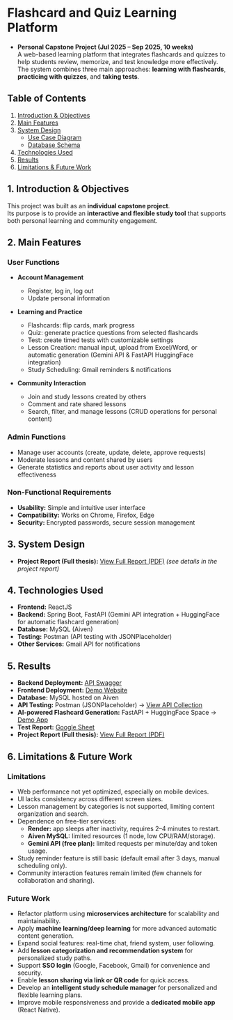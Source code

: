 # Flashcard and Quiz Learning Platform

- **Personal Capstone Project (Jul 2025 – Sep 2025, 10 weeks)**  
  A web-based learning platform that integrates flashcards and quizzes to help students review, memorize, and test knowledge more effectively.  
  The system combines three main approaches: **learning with flashcards**, **practicing with quizzes**, and **taking tests**.

## Table of Contents
1. [Introduction & Objectives](#1-introduction--objectives)  
2. [Main Features](#2-main-features)  
3. [System Design](#3-system-design)  
   - [Use Case Diagram](#use-case-diagram)  
   - [Database Schema](#database-schema)  
4. [Technologies Used](#4-technologies-used)  
5. [Results](#5-results)  
6. [Limitations & Future Work](#6-limitations--future-work)

## 1. Introduction & Objectives
This project was built as an **individual capstone project**.  
Its purpose is to provide an **interactive and flexible study tool** that supports both personal learning and community engagement.

## 2. Main Features

### User Functions
- **Account Management**
  - Register, log in, log out
  - Update personal information

- **Learning and Practice**
  - Flashcards: flip cards, mark progress
  - Quiz: generate practice questions from selected flashcards
  - Test: create timed tests with customizable settings
  - Lesson Creation: manual input, upload from Excel/Word, or automatic generation (Gemini API & FastAPI HuggingFace integration)
  - Study Scheduling: Gmail reminders & notifications

- **Community Interaction**
  - Join and study lessons created by others
  - Comment and rate shared lessons
  - Search, filter, and manage lessons (CRUD operations for personal content)

### Admin Functions
- Manage user accounts (create, update, delete, approve requests)
- Moderate lessons and content shared by users
- Generate statistics and reports about user activity and lesson effectiveness

### Non-Functional Requirements
- **Usability:** Simple and intuitive user interface  
- **Compatibility:** Works on Chrome, Firefox, Edge  
- **Security:** Encrypted passwords, secure session management  

## 3. System Design
- **Project Report (Full thesis):** [View Full Report (PDF)](https://github.com/nglhongphuong/flashcard-quiz-platform/blob/main/%C4%90%E1%BB%93_%C3%81n_2025_b%E1%BA%A3n_final_01.pdf) _(see details in the project report)_


## 4. Technologies Used
- **Frontend:** ReactJS  
- **Backend:** Spring Boot, FastAPI (Gemini API integration + HuggingFace for automatic flashcard generation)  
- **Database:** MySQL (Aiven)  
- **Testing:** Postman (API testing with JSONPlaceholder)  
- **Other Services:** Gmail API for notifications  


## 5. Results
- **Backend Deployment:** [API Swagger](https://flashcard-quiz-platform.onrender.com/zotri/swagger-ui/index.html)  
- **Frontend Deployment:** [Demo Website](https://zotriverse.onrender.com/)  
- **Database:** MySQL hosted on Aiven  
- **API Testing:** Postman (JSONPlaceholder) → [View API Collection](https://app.getpostman.com/join-team?invite_code=1896988308825b5f472a0ea81f8760bd4358a6cd73deca2c23a7815adc5ef95b&target_code=dcde96fbfb2901b36d80a2123632e938)  
- **AI-powered Flashcard Generation:** FastAPI + HuggingFace Space → [Demo App](https://huggingface.co/spaces/nglhongphuong/flashcard_generate)  
- **Test Report:** [Google Sheet](https://docs.google.com/spreadsheets/d/1kXi8L5MAiMwSSL7exDL4D8HUgQAzsIwN/edit?usp=sharing&ouid=112268585182906922050&rtpof=true&sd=true)  
- **Project Report (Full thesis):** [View Full Report (PDF)]([https://example.com/your-project-report.pdf](https://github.com/nglhongphuong/flashcard-quiz-platform/blob/main/%C4%90%E1%BB%93_%C3%81n_2025_b%E1%BA%A3n_final_01.pdf))


## 6. Limitations & Future Work
### Limitations
- Web performance not yet optimized, especially on mobile devices.  
- UI lacks consistency across different screen sizes.  
- Lesson management by categories is not supported, limiting content organization and search.  
- Dependence on free-tier services:  
  - **Render:** app sleeps after inactivity, requires 2–4 minutes to restart.  
  - **Aiven MySQL:** limited resources (1 node, low CPU/RAM/storage).  
  - **Gemini API (free plan):** limited requests per minute/day and token usage.  
- Study reminder feature is still basic (default email after 3 days, manual scheduling only).  
- Community interaction features remain limited (few channels for collaboration and sharing).  

### Future Work
- Refactor platform using **microservices architecture** for scalability and maintainability.  
- Apply **machine learning/deep learning** for more advanced automatic content generation.  
- Expand social features: real-time chat, friend system, user following.  
- Add **lesson categorization and recommendation system** for personalized study paths.  
- Support **SSO login** (Google, Facebook, Gmail) for convenience and security.  
- Enable **lesson sharing via link or QR code** for quick access.  
- Develop an **intelligent study schedule manager** for personalized and flexible learning plans.  
- Improve mobile responsiveness and provide a **dedicated mobile app** (React Native).

